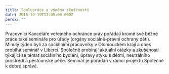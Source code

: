 ```yaml
---
title: Spolupráce a výměna zkušeností
date: 2015-10-19T12:00:00.000Z
perex: ""
---
```


Pracovníci Kanceláře veřejného ochránce práv pořádají kromě své běžné práce také semináře pro úřady (orgány sociálně-právní ochrany dětí). Minulý týden byli za sociálními pracovníky v Olomouckém kraji a dnes probíhá seminář v Liberci. Společně probírají aktuální otázky a zkušenosti týkající se témat sociálního bydlení, úpravy styku s dětmi, neutrálního prostředí a pěstounské péče. Seminář je pořádán v rámci projektu Společně k dobré správě.




